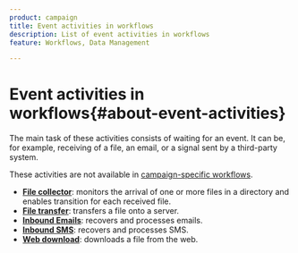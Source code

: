 ```yaml
---
product: campaign
title: Event activities in workflows
description: List of event activities in workflows
feature: Workflows, Data Management

---
```

# Event activities in workflows{#about-event-activities}

The main task of these activities consists of waiting for an event. It can be, for example, receiving of a file, an email, or a signal sent by a third-party system.

These activities are not available in [campaign-specific workflows](campaign-workflows.md).


* **[File collector](file-collector.md)**: monitors the arrival of one or more files in a directory and enables transition for each received file. 
* **[File transfer](file-transfer.md)**: transfers a file onto a server. 
* **[Inbound Emails](inbound-emails.md)**: recovers and processes emails.
* **[Inbound SMS](inbound-sms.md)**: recovers and processes SMS.
* **[Web download](web-download.md)**: downloads a file from the web. 


